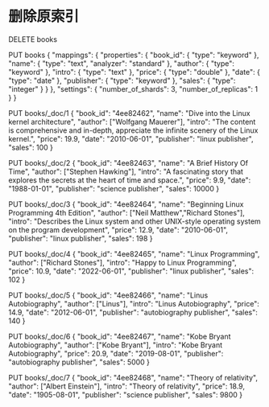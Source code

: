 # 删除原索引
DELETE books

PUT books
{
  "mappings": {
    "properties": {
        "book_id": {
          "type": "keyword"
        },
        "name": {
          "type": "text",
          "analyzer": "standard"
        },
        "author": {
          "type": "keyword"
        },
        "intro": {
          "type": "text"
        },
        "price": {
          "type": "double"
        },
        "date": {
          "type": "date"
        },
        "publisher": {
          "type": "keyword"
        },
        "sales": {
          "type": "integer"
        }
      }
  },
  "settings": {
    "number_of_shards": 3,
    "number_of_replicas": 1
  }
}

PUT books/_doc/1
{
  "book_id": "4ee82462",
  "name": "Dive into the Linux kernel architecture",
  "author": ["Wolfgang Mauerer"],
  "intro": "The content is comprehensive and in-depth, appreciate the infinite scenery of the Linux kernel.",
  "price": 19.9,
  "date": "2010-06-01",
  "publisher": "linux publisher",
  "sales": 100
}

PUT books/_doc/2
{
  "book_id": "4ee82463",
  "name": "A Brief History Of Time",
  "author": ["Stephen Hawking"],
  "intro": "A fascinating story that explores the secrets at the heart of time and space.",
  "price": 9.9,
  "date": "1988-01-01",
  "publisher": "science publisher",
  "sales": 10000
}

PUT books/_doc/3
{
  "book_id": "4ee82464",
  "name": "Beginning Linux Programming 4th Edition",
  "author": ["Neil Matthew","Richard Stones"],
  "intro": "Describes the Linux system and other UNIX-style operating system on the program development",
  "price": 12.9,
  "date": "2010-06-01",
  "publisher": "linux publisher",
  "sales": 198
}

PUT books/_doc/4
{
  "book_id": "4ee82465",
  "name": "Linux Programming",
  "author": ["Richard Stones"],
  "intro": "Happy to Linux Programming",
  "price": 10.9,
  "date": "2022-06-01",
  "publisher": "linux publisher",
  "sales": 102
}

PUT books/_doc/5
{
  "book_id": "4ee82466",
  "name": "Linus Autobiography",
  "author": ["Linus"],
  "intro": "Linus Autobiography",
  "price": 14.9,
  "date": "2012-06-01",
  "publisher": "autobiography publisher",
  "sales": 140
}

PUT books/_doc/6
{
  "book_id": "4ee82467",
  "name": "Kobe Bryant Autobiography",
  "author": ["Kobe Bryant"],
  "intro": "Kobe Bryant Autobiography",
  "price": 20.9,
  "date": "2019-08-01",
  "publisher": "autobiography publisher",
  "sales": 5000
}

PUT books/_doc/7
{
  "book_id": "4ee82468",
  "name": "Theory of relativity",
  "author": ["Albert Einstein"],
  "intro": "Theory of relativity",
  "price": 18.9,
  "date": "1905-08-01",
  "publisher": "science publisher",
  "sales": 9800
}